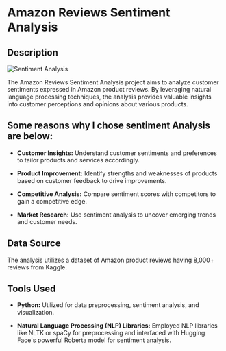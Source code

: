 # Amazon Reviews Sentiment Analysis

## Description
![Sentiment Analysis](https://github.com/koyel-cy/Sentiment-Analysis/assets/64901152/a7e2228d-9a92-42de-8d84-af37935c17af)

The Amazon Reviews Sentiment Analysis project aims to analyze customer sentiments expressed in Amazon product reviews. By leveraging natural language processing techniques, the analysis provides valuable insights into customer perceptions and opinions about various products.

## Some reasons why I chose sentiment Analysis are below:

- **Customer Insights:** Understand customer sentiments and preferences to tailor products and services accordingly.

- **Product Improvement:** Identify strengths and weaknesses of products based on customer feedback to drive improvements.

- **Competitive Analysis:** Compare sentiment scores with competitors to gain a competitive edge.

- **Market Research:** Use sentiment analysis to uncover emerging trends and customer needs.

## Data Source

The analysis utilizes a dataset of Amazon product reviews having 8,000+ reviews from Kaggle.

## Tools Used

- **Python:** Utilized for data preprocessing, sentiment analysis, and visualization.

- **Natural Language Processing (NLP) Libraries:** Employed NLP libraries like NLTK or spaCy for preprocessing and interfaced with Hugging Face's powerful Roberta model for sentiment analysis.

